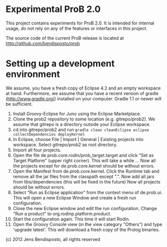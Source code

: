 # Experimental ProB 2.0

This project contains experiments for ProB 2.0.
It is intended for internal usage, do not rely on any of the features or interfaces in this project. 

The source code of the current ProB release is located at http://github.com/bendisposto/prob

# Setting up a development environment

We assume, you have a fresh copy of Eclipse 4.2 and an empty workspace at hand. Furthermore, we assume that you have a recent version of gradle (http://www.gradle.org/) installed on your computer. Gradle 1.1 or newer will be sufficient.

1. Install Groovy-Eclipse for Juno using the Eclipse Marketplace.
2. Clone the prob2 repository to some location (e.g. gitrepo/prob2). 
   We assume that gitrepo is a directory outside your Eclipse workspace. 
3. cd into gitrepo/prob2 and run `gradle clean cleanEclipse eclipse collectDependencies deployKernel`
4. In Eclipse, choose File | Import | General | Existing projects into workspace. Select gitrepo/prob2 as root directory. 
5. Import all four projects.
6. Open the file de.prob.core.rodin/prob_target.target and click "Set as Target Platform" (upper right corner). 
   This will take a while ...
   Now all the projects except for de.prob.core.kernel should be without errors.
7. Open the Manifest from de.prob.core.kernel. Click the Runtime tab and remove all the jar files from the classpath except ".". Now add all jars from libs/dependencies (this will be fixed in the future)
   Now all projects should be without errors.
8. Select "Run as Eclipse application" from the context menu of de.prob.ui. This will open a new Eclipse Window and create a fresh run configuration.
9. Close the new Eclipse window and edit the run configuration. Change "Run a product" to org.rodinp.platform.product.
10. Start the configuration again. This time it will start Rodin.
11. Open the Groovy Console view (in the view category "Others") and type 'upgrade latest'. This will download a fresh copy of the Prolog binaries.

  
(c) 2012 Jens Bendisposto, all rights reserved